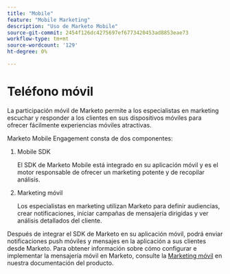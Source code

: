 ```yaml
---
title: "Mobile"
feature: "Mobile Marketing"
description: "Uso de Marketo Mobile"
source-git-commit: 2454f126dc4275697ef6773420453ad8853eae73
workflow-type: tm+mt
source-wordcount: '129'
ht-degree: 0%

---
```



# Teléfono móvil

La participación móvil de Marketo permite a los especialistas en marketing escuchar y responder a los clientes en sus dispositivos móviles para ofrecer fácilmente experiencias móviles atractivas.

Marketo Mobile Engagement consta de dos componentes:

1. Mobile SDK

   El SDK de Marketo Mobile está integrado en su aplicación móvil y es el motor responsable de ofrecer un marketing potente y de recopilar análisis.

1. Marketing móvil

   Los especialistas en marketing utilizan Marketo para definir audiencias, crear notificaciones, iniciar campañas de mensajería dirigidas y ver análisis detallados del cliente.

Después de integrar el SDK de Marketo en su aplicación móvil, podrá enviar notificaciones push móviles y mensajes en la aplicación a sus clientes desde Marketo. Para obtener información sobre cómo configurar e implementar la mensajería móvil en Marketo, consulte la [Marketing móvil](https://experienceleague.adobe.com/en/docs/marketo/using/product-docs/mobile-marketing/admin/add-a-mobile-app) en nuestra documentación del producto.
